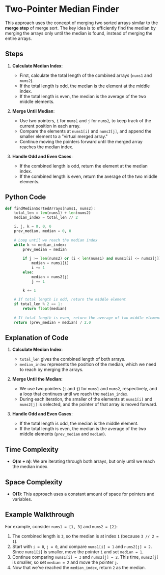 # Two-Pointer Median Finder

This approach uses the concept of merging two sorted arrays similar to the **merge step** of merge sort. The key idea is to efficiently find the median by merging the arrays only until the median is found, instead of merging the entire arrays.

## Steps

1. **Calculate Median Index**:
   - First, calculate the total length of the combined arrays (`nums1` and `nums2`).
   - If the total length is odd, the median is the element at the middle index.
   - If the total length is even, the median is the average of the two middle elements.

2. **Merge Until Median**:
   - Use two pointers, `i` for `nums1` and `j` for `nums2`, to keep track of the current position in each array.
   - Compare the elements at `nums1[i]` and `nums2[j]`, and append the smaller element to a "virtual merged array."
   - Continue moving the pointers forward until the merged array reaches the median index.

3. **Handle Odd and Even Cases**:
   - If the combined length is odd, return the element at the median index.
   - If the combined length is even, return the average of the two middle elements.

## Python Code

```python
def findMedianSortedArrays(nums1, nums2):
    total_len = len(nums1) + len(nums2)
    median_index = total_len // 2

    i, j, k = 0, 0, 0
    prev_median, median = 0, 0
    
    # Loop until we reach the median index
    while k <= median_index:
        prev_median = median
        
        if j >= len(nums2) or (i < len(nums1) and nums1[i] <= nums2[j]):
            median = nums1[i]
            i += 1
        else:
            median = nums2[j]
            j += 1
        
        k += 1

    # If total length is odd, return the middle element
    if total_len % 2 == 1:
        return float(median)
    
    # If total length is even, return the average of two middle elements
    return (prev_median + median) / 2.0
```

## Explanation of Code

1. **Calculate Median Index**:
   - `total_len` gives the combined length of both arrays.
   - `median_index` represents the position of the median, which we need to reach by merging the arrays.

2. **Merge Until the Median**:
   - We use two pointers (`i` and `j`) for `nums1` and `nums2`, respectively, and a loop that continues until we reach the `median_index`.
   - During each iteration, the smaller of the elements at `nums1[i]` and `nums2[j]` is selected, and the pointer of that array is moved forward.

3. **Handle Odd and Even Cases**:
   - If the total length is odd, the median is the middle element.
   - If the total length is even, the median is the average of the two middle elements (`prev_median` and `median`).

## Time Complexity

- **O(m + n)**: We are iterating through both arrays, but only until we reach the median index.

## Space Complexity

- **O(1)**: This approach uses a constant amount of space for pointers and variables.

## Example Walkthrough

For example, consider `nums1 = [1, 3]` and `nums2 = [2]`:

1. The combined length is `3`, so the median is at index `1` (because `3 // 2 = 1`).
2. Start with `i = 0`, `j = 0`, and compare `nums1[i] = 1` and `nums2[j] = 2`. Since `nums1[i]` is smaller, move the pointer `i` and set `median = 1`.
3. Continue comparing `nums1[i] = 3` and `nums2[j] = 2`. This time, `nums2[j]` is smaller, so set `median = 2` and move the pointer `j`.
4. Now that we’ve reached the `median_index`, return `2` as the median.
